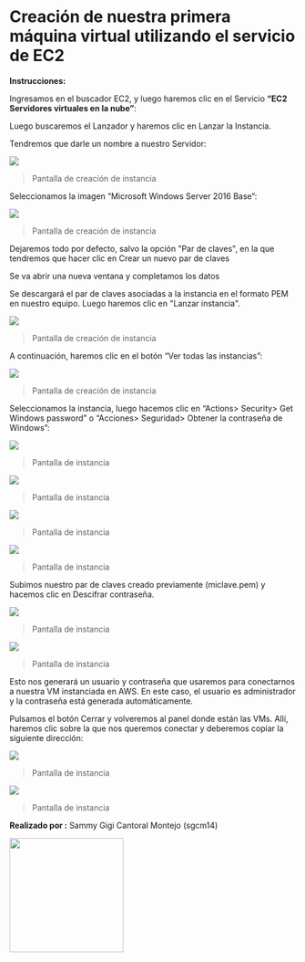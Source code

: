 Creación de nuestra primera máquina virtual utilizando el servicio de EC2
=========

**Instrucciones:**

Ingresamos en el buscador EC2, y luego haremos clic en el Servicio **“EC2
Servidores virtuales en la nube”**:


Luego buscaremos el Lanzador y haremos clic en Lanzar la Instancia.

Tendremos que darle un nombre a nuestro Servidor:

![](https://raw.githubusercontent.com/sgcm14/0523C02-infraestructura-I/main/EC2/Captura1.PNG)
>  Pantalla de creación de instancia 

Seleccionamos la imagen “Microsoft Windows Server 2016 Base”:

![](https://raw.githubusercontent.com/sgcm14/0523C02-infraestructura-I/main/EC2/Captura2.PNG)
>  Pantalla de creación de instancia 

Dejaremos todo por defecto, salvo la opción "Par de claves", en la que
tendremos que hacer clic en Crear un nuevo par de claves

Se va abrir una nueva ventana y completamos los datos

Se descargará el par de claves asociadas a la instancia en el formato PEM
en nuestro equipo. Luego haremos clic en "Lanzar instancia".

![](https://raw.githubusercontent.com/sgcm14/0523C02-infraestructura-I/main/EC2/Captura3.PNG)
>  Pantalla de creación de instancia 

A continuación, haremos clic en el botón “Ver todas las instancias”:

![](https://raw.githubusercontent.com/sgcm14/0523C02-infraestructura-I/main/EC2/Captura4.PNG)
>  Pantalla de creación de instancia 

Seleccionamos la instancia, luego hacemos clic en “Actions> Security> Get
Windows password” o “Acciones> Seguridad> Obtener la contraseña de
Windows”:

![](https://raw.githubusercontent.com/sgcm14/0523C02-infraestructura-I/main/EC2/Captura5.PNG)
>  Pantalla de instancia 

![](https://raw.githubusercontent.com/sgcm14/0523C02-infraestructura-I/main/EC2/Captura6.PNG)
>  Pantalla de instancia 

![](https://raw.githubusercontent.com/sgcm14/0523C02-infraestructura-I/main/EC2/Captura7.PNG)
>  Pantalla de instancia 

![](https://raw.githubusercontent.com/sgcm14/0523C02-infraestructura-I/main/EC2/Captura8.PNG)
>  Pantalla de instancia 


Subimos nuestro par de claves creado previamente (miclave.pem) y
hacemos clic en Descifrar contraseña.

![](https://raw.githubusercontent.com/sgcm14/0523C02-infraestructura-I/main/EC2/Captura9.PNG)
>  Pantalla de instancia 

![](https://raw.githubusercontent.com/sgcm14/0523C02-infraestructura-I/main/EC2/Captura10.PNG)
>  Pantalla de instancia 

Esto nos generará un usuario y contraseña que usaremos para
conectarnos a nuestra VM instanciada en AWS. En este caso, el usuario es
administrador y la contraseña está generada automáticamente.

Pulsamos el botón Cerrar y volveremos al panel donde están las VMs. Allí,
haremos clic sobre la que nos queremos conectar y deberemos copiar la
siguiente dirección:


![](https://raw.githubusercontent.com/sgcm14/0523C02-infraestructura-I/main/EC2/Captura11.PNG)
>  Pantalla de instancia 

![](https://raw.githubusercontent.com/sgcm14/0523C02-infraestructura-I/main/EC2/Captura12.PNG)
>  Pantalla de instancia 


**Realizado por :** Sammy Gigi Cantoral Montejo (sgcm14)

<img src ="https://raw.githubusercontent.com/sgcm14/sgcm14/main/sammy.jpg" width="200">
